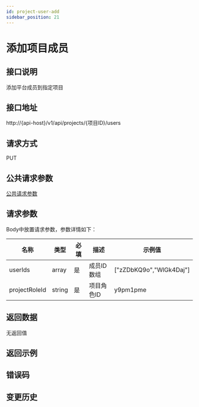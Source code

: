 ```yaml
---
id: project-user-add
sidebar_position: 21
---
```


# 添加项目成员

## 接口说明
添加平台成员到指定项目

## 接口地址
http://{api-host}/v1/api/projects/{项目ID}/users

## 请求方式
PUT


## 公共请求参数
[公共请求参数](../open-api-overview#公共请求参数)

## 请求参数
Body中放置请求参数，参数详情如下：

| 名称 | 类型 | 必填 | 描述 | 示例值 |
| --- | --- | --- | --- | --- |
| userIds | array | 是 | 成员ID数组 | ["zZDbKQ9o","WlGk4Daj"] |
| projectRoleId | string | 是 | 项目角色ID | y9pm1pme |

## 返回数据
无返回值

## 返回示例

## 错误码

## 变更历史